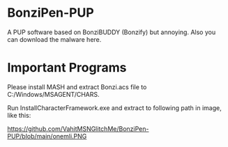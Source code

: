 # BonziPen-PUP
A PUP software based on BonziBUDDY (Bonzify) but annoying. Also you can download the malware here.

# Important Programs

Please install MASH and extract Bonzi.acs file to C:/Windows/MSAGENT/CHARS.

Run InstallCharacterFramework.exe and extract to following path in image, like this:

https://github.com/VahitMSNGlitchMe/BonziPen-PUP/blob/main/onemli.PNG
